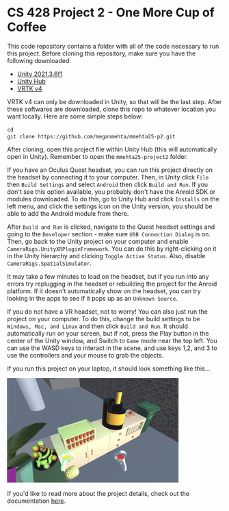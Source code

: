 # CS 428 Project 2 - One More Cup of Coffee

This code repository contains a folder with all of the code necessary to run this project. Before cloning this repository, make sure you have the following downloaded:
- [Unity 2021.3.6f1](https://unity3d.com/unity/whats-new/2021.3.6)
- [Unity Hub](https://unity3d.com/get-unity/download)
- [VRTK v4](https://assetstore.unity.com/packages/tools/utilities/vrtk-v4-tilia-package-importer-214936)

VRTK v4 can only be downloaded in Unity, so that will be the last step. After these softwares are downloaded, clone this repo to whatever location you want locally. Here are some simple steps below: 

```
cd 
git clone https://github.com/meganmehta/mmehta25-p2.git
```
After cloning, open this project file within Unity Hub (this will automatically open in Unity). Remember to open the `mmehta25-project2` folder.

If you have an Oculus Quest headset, you can run this project directly on the headset by connecting it to your computer. Then, in Unity click `File` then `Build Settings` and select `Android` then click `Build and Run`. If you don't see this option available, you probably don't have the Anroid SDK or modules downloaded. To do this, go to Unity Hub and click `Installs` on the left menu, and click the settings icon on the Unity version, you should be able to add the Android module from there. 

After `Build and Run` is clicked, navigate to the Quest headset settings and going to the `Developer` section - make sure `USB Connection Dialog` is on. Then, go back to the Unity project on your computer and enable `CameraRigs.UnityXRPluginFramework`. You can do this by right-clicking on it in the Unity hierarchy and clicking `Toggle Active Status`. Also, disable `CameraRigs.SpatialSimulator`. 

It may take a few minutes to load on the headset, but if you run into any errors try replugging in the headset or rebuilding the project for the Anroid platform. If it doesn't automatically show on the headset, you can try looking in the apps to see if it pops up as an `Unknown Source`. 

If you do not have a VR headset, not to worry! You can also just run the project on your computer. To do this, change the build settings to be `Windows, Mac, and Linux` and then click `Build and Run`. It should automatically run on your screen, but if not, press the Play button in the center of the Unity window, and Switch to `Game` mode near the top left. You can use the WASD keys to interact in the scene, and use keys 1,2, and 3 to use the controllers and your mouse to grab the objects. 

If you run this project on your laptop, it should look something like this...

<img width="401" alt="image1" src="https://github.com/meganmehta/mmehta25-p2/blob/main/i2.jpg">


If you'd like to read more about the project details, check out
the documentation [here](https://mmehta25.people.uic.edu/428p2.html).

